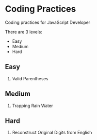 # Coding Practices

Coding practices for JavaScript Developer

There are 3 levels:

- Easy
- Medium
- Hard
  
## Easy

1. Valid Parentheses

## Medium

1. Trapping Rain Water

## Hard

1. Reconstruct Original Digits from English